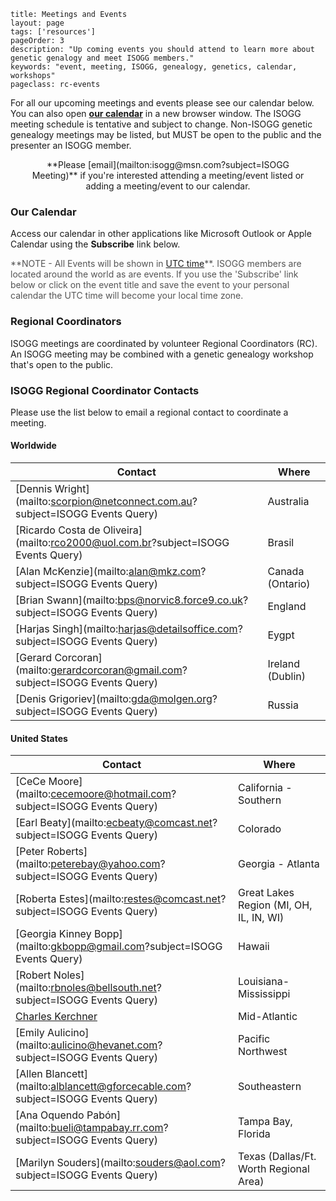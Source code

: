 ```
title: Meetings and Events
layout: page
tags: ['resources']
pageOrder: 3
description: "Up coming events you should attend to learn more about genetic genalogy and meet ISOGG members."
keywords: "event, meeting, ISOGG, genealogy, genetics, calendar, workshops"
pageclass: rc-events
```

For all our upcoming meetings and events please see our calendar below. You can also open **<a href="https://tockify.com/isogg/monthly" target="_blank">our calendar</a>** in a new browser window. 
The ISOGG meeting schedule is tentative and subject to change. Non-ISOGG genetic genealogy meetings may be listed, but MUST be open to the public and the presenter an ISOGG member.

<p style="margin-left:5%;margin-right:5%;text-align:center;">**Please [email](mailton:isogg@msn.com?subject=ISOGG Meeting)** if you're interested attending a meeting/event listed or adding a meeting/event to our calendar.</p>

### Our Calendar

Access our calendar in other applications like Microsoft Outlook or Apple Calendar using the **Subscribe** link below.

<div class="alert alert-info" style="color:#555;">
**NOTE - All Events will be shown in <a href="http://www.timeanddate.com/time/aboututc.html" target="_blank">UTC time</a>**. 
ISOGG members are located around the world as are events. If you use the 'Subscribe' link below or click on the event title and save the event to your personal calendar the UTC time will become your local time zone.
</div>

<div data-tockify-component="calendar" data-tockify-calendar="isogg"></div>

### Regional Coordinators

ISOGG meetings are coordinated by volunteer Regional Coordinators (RC).  An ISOGG meeting may be combined with a genetic genealogy workshop that's open to the public.

### ISOGG Regional Coordinator Contacts

Please use the list below to email a regional contact to coordinate a meeting.

#### Worldwide

Contact   | Where  |
---------- | ----------- |
[Dennis Wright](mailto:scorpion@netconnect.com.au?subject=ISOGG Events Query) | Australia
[Ricardo Costa de Oliveira](mailto:rco2000@uol.com.br?subject=ISOGG Events Query)| Brasil
[Alan McKenzie](mailto:alan@mkz.com?subject=ISOGG Events Query) | Canada (Ontario)
[Brian Swann](mailto:bps@norvic8.force9.co.uk?subject=ISOGG Events Query) | England
[Harjas Singh](mailto:harjas@detailsoffice.com?subject=ISOGG Events Query) | Eygpt
[Gerard Corcoran](mailto:gerardcorcoran@gmail.com?subject=ISOGG Events Query) | Ireland (Dublin) 
[Denis Grigoriev](mailto:gda@molgen.org?subject=ISOGG Events Query) | Russia

#### United States

Contact   |  Where |
---------- | ----------- |
[CeCe Moore](mailto:cecemoore@hotmail.com?subject=ISOGG Events Query) | California - Southern
[Earl Beaty](mailto:ecbeaty@comcast.net?subject=ISOGG Events Query) | Colorado
[Peter Roberts](mailto:peterebay@yahoo.com?subject=ISOGG Events Query) | Georgia - Atlanta
[Roberta Estes](mailto:restes@comcast.net?subject=ISOGG Events Query) | Great Lakes Region (MI, OH, IL, IN, WI)
[Georgia Kinney Bopp](mailto:gkbopp@gmail.com?subject=ISOGG Events Query) | Hawaii
[Robert Noles](mailto:rbnoles@bellsouth.net?subject=ISOGG Events Query) | Louisiana-Mississippi
[Charles Kerchner](http://www.kerchner.com/contact.htm) | Mid-Atlantic 
[Emily Aulicino](mailto:aulicino@hevanet.com?subject=ISOGG Events Query) | Pacific Northwest
[Allen Blancett](mailto:alblancett@gforcecable.com?subject=ISOGG Events Query) | Southeastern
[Ana Oquendo Pabón](mailto:bueli@tampabay.rr.com?subject=ISOGG Events Query) | Tampa Bay, Florida
[Marilyn Souders](mailto:souders@aol.com?subject=ISOGG Events Query) | Texas (Dallas/Ft. Worth Regional Area)

<script data-tockify-script="embed" src="https://public.tockify.com/browser/embed.js"></script>